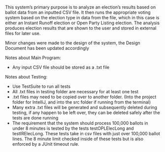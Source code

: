 This system’s primary purpose is to analyze an election’s results based on ballot data from an inputted CSV file. It then runs the appropriate voting system based on the election type in data from the file, which in this case is either an Instant Runoff election or Open Party Listing election. The analysis produces election results that are shown to the user and stored in external files for later use. 

Minor changes were made to the design of the system, the Design Document has been updated accordingly

Notes about Main Program:
+ Any input CSV file should be stored as a .txt file

Notes about Testing:
+ Use TestSuite to run all tests
+ All .txt files in testing folder are necessary for at least one test
+ .txt files may need to be copied over to another folder. (Into the project folder for IntelliJ, and into the src folder if running from the terminal)
+ Many extra .txt files will be generated and subsequently deleted during testing, if any happen to be left over, they can be deleted safely after the tests are done running
+ The requirement that the system should process 100,000 ballots in under 8 minutes is tested by the tests testOPLElecLong and testIRElecLong. These tests take in csv files with just over 100,000 ballot lines. The 8 minute limit checked inside of these tests but is also enforced by a JUnit timeout rule.
